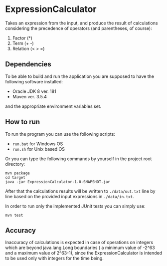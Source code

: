 # ExpressionCalculator

Takes an expression from the input, and produce
the result of calculations considering the precedence of operators (and parentheses, of course):

1. Factor (*)
2. Term (+ -)
3. Relation (< > =)


## Dependencies

To be able to build and run the application you are supposed to have the following software installed:

 * Oracle JDK 8 ver. 181
 * Maven ver. 3.5.4  
 
 
  and the appropriate environment variables set.


## How to run

To run the program you can use the following scripts:

* `run.bat` for Windows OS
* `run.sh` for Unix based OS 

Or you can type the following commands by yourself in the project root directory:

`mvn package`
<br/>
`cd target`
<br/>
`java -jar ExpressionCalculator-1.0-SNAPSHOT.jar`

After that the calculations results will be written to `./data/out.txt` 
line by line based on the provided input expressions in `./data/in.txt`.  

In order to run only the implemented JUnit tests you can simply use:


`mvn test` 

## Accuracy

Inaccuracy of calculations is expected in case of operations on integers which are beyond 
java.lang.Long boundaries ( a minimum value of -2^63 and a maximum value of 2^63-1), since
the ExpressionCalculator is intended to be used only with integers for the time being. 
